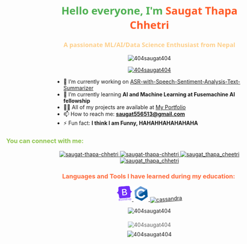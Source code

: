 <h1 align="center" style="color: #4CAF50; font-family: 'Segoe UI', Tahoma, Geneva, Verdana, sans-serif; animation: pulse 2s infinite;">Hello everyone, I'm <span style="color: #FF5722;">Saugat Thapa Chhetri</span></h1>
<h3 align="center" style="color: #FF9800; font-family: 'Segoe UI', Tahoma, Geneva, Verdana, sans-serif; animation: fadeIn 3s ease-in;">A passionate ML/AI/Data Science Enthusiast from Nepal</h3>

<p align="center">
  <img src="https://komarev.com/ghpvc/?username=404saugat404&label=Profile%20views&color=0e75b6&style=flat" alt="404saugat404" />
</p>

<p align="center">
  <a href="https://github.com/ryo-ma/github-profile-trophy">
    <img src="https://github-profile-trophy.vercel.app/?username=404saugat404&row=1&column=6&theme=dracula" alt="404saugat404" style="animation: bounceIn 2s;" />
  </a>
</p>

- 🔭 I’m currently working on [ASR-with-Speech-Sentiment-Analysis-Text-Summarizer](https://github.com/fuseai-fellowship/ASR-with-Speech-Sentiment-Analysis-Text-Summarizer)
- 🌱 I’m currently learning **AI and Machine Learning at Fusemachine AI fellowship**
- 👨‍💻 All of my projects are available at [My Portfolio](https://404saugat404.github.io/advance_portfolio/)
- 📫 How to reach me: **saugat556513@gmail.com**
- ⚡ Fun fact: **I think I am Funny, HAHAHHAHAHAHAHA**

<h3 align="center" style="color: #8BC34A; animation: slideIn 3s ease-in;">You can connect with me:</h3>
<p align="center">
  <a href="https://linkedin.com/in/saugat-thapa-chhetri" target="blank">
    <img src="https://img.shields.io/badge/LinkedIn-Saugat_Thapa_Chhetri-blue?style=flat&logo=linkedin" alt="saugat-thapa-chhetri" style="animation: bounce 2s infinite;" />
  </a>
  <a href="https://www.facebook.com/profile.php?id=100009199940499" target="blank">
    <img src="https://img.shields.io/badge/Facebook-Saugat_Thapa_Chhetri-blue?style=flat&logo=facebook" alt="saugat-thapa-chhetri" style="animation: bounce 2s infinite;" />
  </a>
  <a href="https://instagram.com/saugat_thapa_cheetri" target="blank">
    <img src="https://img.shields.io/badge/Instagram-Saugat_Thapa_Cheetri-blue?style=flat&logo=instagram" alt="saugat_thapa_cheetri" style="animation: bounce 2s infinite;" />
  </a>
  <a href="https://leetcode.com/u/404saugat404/" target="blank">
    <img src="https://img.shields.io/badge/LeetCode-Saugat_Thapa_Cheetri-blue?style=flat&logo=leetcode" alt="saugat_thapa_chhetri" style="animation: bounce 2s infinite;" />
  </a>
</p>

<h3 align="center" style="color: #FF5722; animation: fadeInLeft 3s;">Languages and Tools I have learned during my education:</h3>
<p align="center">
  <a href="https://getbootstrap.com" target="_blank" rel="noreferrer">
    <img src="https://raw.githubusercontent.com/devicons/devicon/master/icons/bootstrap/bootstrap-plain-wordmark.svg" alt="bootstrap" width="40" height="40" style="animation: swing 3s infinite;" />
  </a>
  <a href="https://www.cprogramming.com/" target="_blank" rel="noreferrer">
    <img src="https://raw.githubusercontent.com/devicons/devicon/master/icons/c/c-original.svg" alt="c" width="40" height="40" style="animation: swing 3s infinite;" />
  </a>
  <a href="https://cassandra.apache.org/" target="_blank" rel="noreferrer">
    <img src="https://www.vectorlogo.zone/logos/apache_cassandra/apache_cassandra-icon.svg" alt="cassandra" width="40" height="40" style="animation: swing 3s infinite;" />
  </a>
  <!-- Continue adding icons with similar animations -->
</p>

<p align="center">
  <img src="https://github-readme-stats.vercel.app/api/top-langs?username=404saugat404&show_icons=true&locale=en&layout=compact&theme=radical" alt="404saugat404" style="animation: fadeInUp 2s ease-in-out;" />
</p>

<p align="center">
  <img src="https://github-readme-stats.vercel.app/api?username=404saugat404&show_icons=true&locale=en&theme=radical" alt="404saugat404" style="animation: fadeInUp 3s ease-in-out;" />
</p>

<p align="center">
  <img src="https://github-readme-streak-stats.herokuapp.com/?user=404saugat404&theme=radical" alt="404saugat404" style="animation: pulse 3s infinite;" />
</p>

<style>
@keyframes bounceIn {
  0%, 20%, 50%, 80%, 100% {
    transform: translateY(0);
  }
  40% {
    transform: translateY(-30px);
  }
  60% {
    transform: translateY(-15px);
  }
}

@keyframes pulse {
  0% {
    transform: scale(1);
  }
  50% {
    transform: scale(1.05);
  }
  100% {
    transform: scale(1);
  }
}

@keyframes swing {
  15% {
    transform: rotate3d(0, 0, 1, 15deg);
  }
  30% {
    transform: rotate3d(0, 0, 1, -10deg);
  }
  50% {
    transform: rotate3d(0, 0, 1, 5deg);
  }
  65% {
    transform: rotate3d(0, 0, 1, -5deg);
  }
  100% {
    transform: rotate3d(0, 0, 1, 0deg);
  }
}

@keyframes fadeIn {
  0% {
    opacity: 0;
  }
  100% {
    opacity: 1;
  }
}

@keyframes fadeInUp {
  0% {
    opacity: 0;
    transform: translateY(20px);
  }
  100% {
    opacity: 1;
    transform: translateY(0);
  }
}

@keyframes fadeInLeft {
  0% {
    opacity: 0;
    transform: translateX(-20px);
  }
  100% {
    opacity: 1;
    transform: translateX(0);
  }
}

@keyframes slideIn {
  0% {
    transform: translateX(-100%);
  }
  100% {
    transform: translateX(0);
  }
}
</style>

